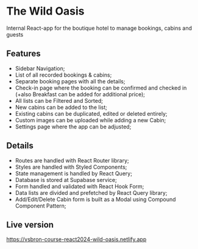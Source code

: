 # The Wild Oasis

Internal React-app for the boutique hotel to manage bookings, cabins and guests

## Features

- Sidebar Navigation;
- List of all recorded bookings & cabins;
- Separate booking pages with all the details;
- Check-in page where the booking can be confirmed and checked in (+also Breakfast can be added for additional price);
- All lists can be Filtered and Sorted;
- New cabins can be added to the list;
- Existing cabins can be duplicated, edited or deleted entirely;
- Custom images can be uploaded while adding a new Cabin;
- Settings page where the app can be adjusted;

## Details

- Routes are handled with React Router library;
- Styles are handled with Styled Components;
- State management is handled by React Query;
- Database is stored at Supabase service;
- Form handled and validated with React Hook Form;
- Data lists are divided and prefetched by React Query library;
- Add/Edit/Delete Cabin form is built as a Modal using Compound Component Pattern;

## Live version

https://vsbron-course-react2024-wild-oasis.netlify.app
